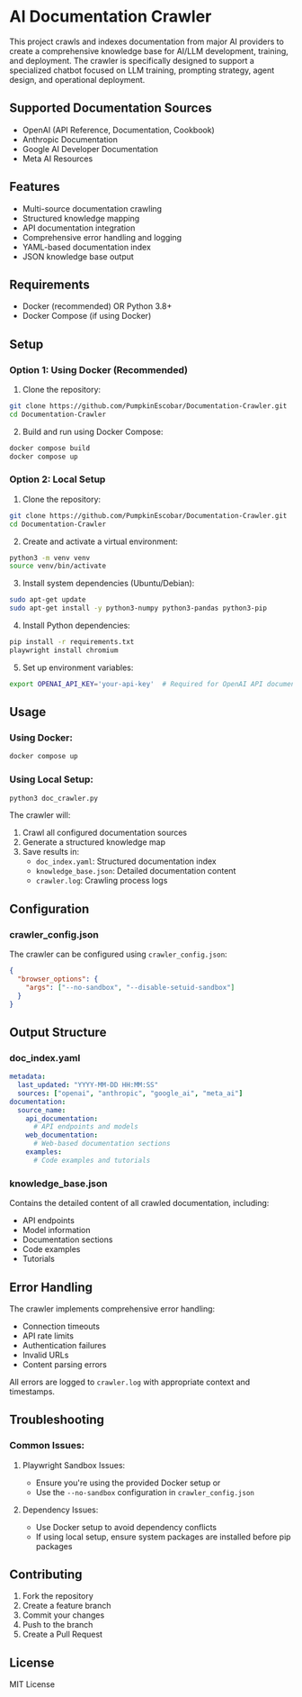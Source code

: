 # AI Documentation Crawler

This project crawls and indexes documentation from major AI providers to create a comprehensive knowledge base for AI/LLM development, training, and deployment. The crawler is specifically designed to support a specialized chatbot focused on LLM training, prompting strategy, agent design, and operational deployment.

## Supported Documentation Sources

- OpenAI (API Reference, Documentation, Cookbook)
- Anthropic Documentation
- Google AI Developer Documentation
- Meta AI Resources

## Features

- Multi-source documentation crawling
- Structured knowledge mapping
- API documentation integration
- Comprehensive error handling and logging
- YAML-based documentation index
- JSON knowledge base output

## Requirements

- Docker (recommended) OR Python 3.8+
- Docker Compose (if using Docker)

## Setup

### Option 1: Using Docker (Recommended)

1. Clone the repository:
```bash
git clone https://github.com/PumpkinEscobar/Documentation-Crawler.git
cd Documentation-Crawler
```

2. Build and run using Docker Compose:
```bash
docker compose build
docker compose up
```

### Option 2: Local Setup

1. Clone the repository:
```bash
git clone https://github.com/PumpkinEscobar/Documentation-Crawler.git
cd Documentation-Crawler
```

2. Create and activate a virtual environment:
```bash
python3 -m venv venv
source venv/bin/activate
```

3. Install system dependencies (Ubuntu/Debian):
```bash
sudo apt-get update
sudo apt-get install -y python3-numpy python3-pandas python3-pip
```

4. Install Python dependencies:
```bash
pip install -r requirements.txt
playwright install chromium
```

5. Set up environment variables:
```bash
export OPENAI_API_KEY='your-api-key'  # Required for OpenAI API documentation
```

## Usage

### Using Docker:
```bash
docker compose up
```

### Using Local Setup:
```bash
python3 doc_crawler.py
```

The crawler will:
1. Crawl all configured documentation sources
2. Generate a structured knowledge map
3. Save results in:
   - `doc_index.yaml`: Structured documentation index
   - `knowledge_base.json`: Detailed documentation content
   - `crawler.log`: Crawling process logs

## Configuration

### crawler_config.json
The crawler can be configured using `crawler_config.json`:
```json
{
  "browser_options": {
    "args": ["--no-sandbox", "--disable-setuid-sandbox"]
  }
}
```

## Output Structure

### doc_index.yaml
```yaml
metadata:
  last_updated: "YYYY-MM-DD HH:MM:SS"
  sources: ["openai", "anthropic", "google_ai", "meta_ai"]
documentation:
  source_name:
    api_documentation:
      # API endpoints and models
    web_documentation:
      # Web-based documentation sections
    examples:
      # Code examples and tutorials
```

### knowledge_base.json
Contains the detailed content of all crawled documentation, including:
- API endpoints
- Model information
- Documentation sections
- Code examples
- Tutorials

## Error Handling

The crawler implements comprehensive error handling:
- Connection timeouts
- API rate limits
- Authentication failures
- Invalid URLs
- Content parsing errors

All errors are logged to `crawler.log` with appropriate context and timestamps.

## Troubleshooting

### Common Issues:

1. Playwright Sandbox Issues:
   - Ensure you're using the provided Docker setup or
   - Use the `--no-sandbox` configuration in `crawler_config.json`

2. Dependency Issues:
   - Use Docker setup to avoid dependency conflicts
   - If using local setup, ensure system packages are installed before pip packages

## Contributing

1. Fork the repository
2. Create a feature branch
3. Commit your changes
4. Push to the branch
5. Create a Pull Request

## License

MIT License 